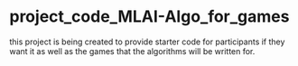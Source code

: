 # project_code_MLAI-Algo_for_games
this project is being created to provide starter code for participants if they want it as well as the games that the algorithms will be written for.
